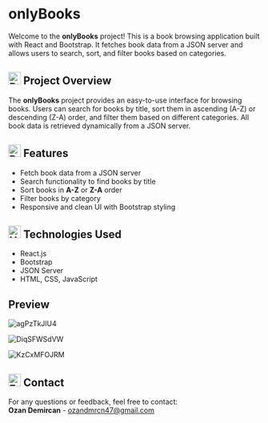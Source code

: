 # onlyBooks
Welcome to the **onlyBooks** project! This is a book browsing application built with React and Bootstrap. It fetches book data from a JSON server and allows users to search, sort, and filter books based on categories.

## <img src="https://raw.githubusercontent.com/Tarikul-Islam-Anik/Animated-Fluent-Emojis/master/Emojis/Activities/Bullseye.png" alt="Bullseye" width="25" height="25" /> Project Overview
The **onlyBooks** project provides an easy-to-use interface for browsing books. Users can search for books by title, sort them in ascending (A-Z) or descending (Z-A) order, and filter them based on different categories. All book data is retrieved dynamically from a JSON server.

## <img src="https://raw.githubusercontent.com/Tarikul-Islam-Anik/Animated-Fluent-Emojis/master/Emojis/Travel%20and%20places/Rocket.png" alt="Rocket" width="25" height="25" /> Features
- Fetch book data from a JSON server
- Search functionality to find books by title
- Sort books in **A-Z** or **Z-A** order
- Filter books by category
- Responsive and clean UI with Bootstrap styling

## <img src="https://raw.githubusercontent.com/Tarikul-Islam-Anik/Animated-Fluent-Emojis/master/Emojis/Objects/Hammer%20and%20Wrench.png" alt="Hammer and Wrench" width="25" height="25" /> Technologies Used
- React.js
- Bootstrap
- JSON Server
- HTML, CSS, JavaScript

## Preview
![agPzTkJlU4](https://github.com/user-attachments/assets/bb97c0ac-e4a1-4258-af3c-413d1808386d)

![DiqSFWSdVW](https://github.com/user-attachments/assets/de9dce9b-1b12-4985-8ba1-9586fd4bbe39)

![KzCxMFOJRM](https://github.com/user-attachments/assets/3b02e82b-118c-4276-a296-dfda79c6704c)


## <img src="https://raw.githubusercontent.com/Tarikul-Islam-Anik/Animated-Fluent-Emojis/master/Emojis/Objects/E-Mail.png" alt="E-Mail" width="25" height="25" /> Contact
For any questions or feedback, feel free to contact:  
**Ozan Demircan** - ozandmrcn47@gmail.com
